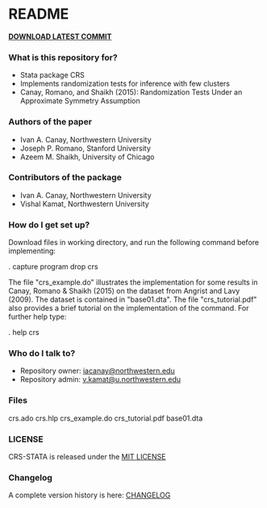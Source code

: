 # README #

[**DOWNLOAD LATEST COMMIT**](https://bitbucket.org/iacanay/crs-stata/get/HEAD.zip)

### What is this repository for? ###

* Stata package CRS
* Implements randomization tests for inference with few clusters
* Canay, Romano, and Shaikh (2015): Randomization Tests Under an Approximate Symmetry Assumption

### Authors of the paper ###
* Ivan A. Canay, Northwestern University
* Joseph P. Romano, Stanford University
* Azeem M. Shaikh, University of Chicago

### Contributors of the package ###
* Ivan A. Canay, Northwestern University
* Vishal Kamat, Northwestern University 

### How do I get set up? ###

 Download files in working directory, and run the following command before implementing:
 
  . capture program drop crs

 The file "crs_example.do" illustrates the implementation for some 
 results in Canay, Romano & Shaikh (2015) on the dataset from 
 Angrist and Lavy (2009). The dataset is contained in "base01.dta". 
 The file "crs_tutorial.pdf" also provides a brief tutorial on the 
 implementation of the command. For further help type:

 . help crs

### Who do I talk to? ###

* Repository owner: <iacanay@northwestern.edu>
* Repository admin: <v.kamat@u.northwestern.edu>

### Files ###

crs.ado
crs.hlp
crs_example.do
crs_tutorial.pdf
base01.dta

### LICENSE

CRS-STATA is released under the [MIT LICENSE](https://bitbucket.org/iacanay/crs-stata/raw/master/LICENSE)

### Changelog 

A complete version history is here: [CHANGELOG](https://bitbucket.org/iacanay/crs-stata/wiki/Home) 